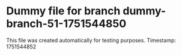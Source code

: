 # Dummy file for branch dummy-branch-51-1751544850

This file was created automatically for testing purposes.
Timestamp: 1751544852